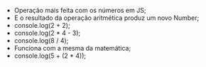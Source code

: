 * Operação mais feita com os números em JS;
* E o resultado da operação aritmética produz um novo Number;
* console.log(2 + 2);
* console.log(2 * 4 - 3);
* console.log(8 / 4);
* Funciona com a mesma da matemática;
* console.log(5 + (2 * 4));